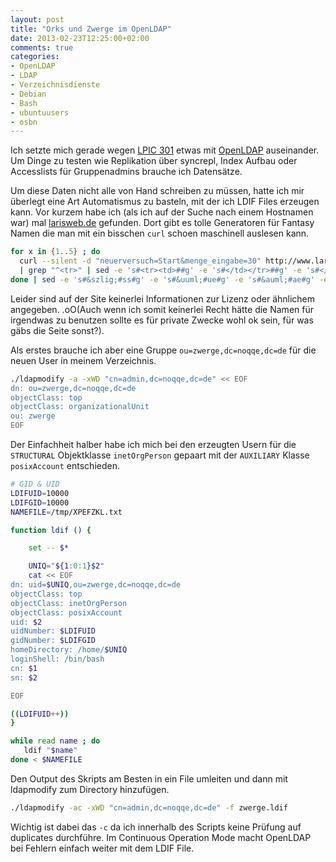 ```yaml
---
layout: post
title: "Orks und Zwerge im OpenLDAP"
date: 2013-02-23T12:25:00+02:00
comments: true
categories:
- OpenLDAP
- LDAP
- Verzeichnisdienste
- Debian
- Bash
- ubuntuusers
- osbn
---
```


Ich setzte mich gerade wegen [LPIC 301](http://www.lpi.org/linux-certifications/programs/lpic-3/exam-301)
etwas mit [OpenLDAP](http://www.openldap.org/) auseinander. Um Dinge
zu testen wie Replikation über syncrepl, Index Aufbau oder Accesslists für
Gruppenadmins brauche ich Datensätze.

Um diese Daten nicht alle von Hand schreiben zu müssen, hatte ich mir überlegt
eine Art Automatismus zu basteln, mit der ich LDIF Files erzeugen kann.
Vor kurzem habe ich (als ich auf der Suche nach einem Hostnamen war) mal
[larisweb.de](http://www.larisweb.de/) gefunden. Dort gibt es tolle Generatoren
für Fantasy Namen die man mit ein bisschen `curl` schoen maschinell auslesen
kann.

``` bash
for x in {1..5} ; do
  curl --silent -d "neuerversuch=Start&menge_eingabe=30" http://www.larisweb.de/tools/namen_gen_zwerg.php \
  | grep "^<tr>" | sed -e 's#<tr><td>##g' -e 's#</td></tr>##g' -e 's#</td><td>#\n#'
done | sed -e 's#&szlig;#ss#g' -e 's#&uuml;#ue#g' -e 's#&auml;#ae#g' -e 's#&ouml;#oe#g' > /tmp/XPEFZKL.txt
```

Leider sind auf der Site keinerlei Informationen zur Lizenz oder ähnlichem
angegeben. .oO(Auch wenn ich somit keinerlei Recht hätte die Namen für irgendwas zu benutzen sollte es
für private Zwecke wohl ok sein, für was gäbs die Seite sonst?).

Als erstes brauche ich aber eine Gruppe `ou=zwerge,dc=noqqe,dc=de` für die neuen User in meinem
Verzeichnis.

``` bash
./ldapmodify -a -xWD "cn=admin,dc=noqqe,dc=de" << EOF
dn: ou=zwerge,dc=noqqe,dc=de
objectClass: top
objectClass: organizationalUnit
ou: zwerge
EOF
```

Der Einfachheit halber habe ich mich bei den erzeugten Usern für die
`STRUCTURAL` Objektklasse `inetOrgPerson` gepaart mit der `AUXILIARY` Klasse
`posixAccount` entschieden.

``` bash
# GID & UID
LDIFUID=10000
LDIFGID=10000
NAMEFILE=/tmp/XPEFZKL.txt

function ldif () {

    set -- $*

    UNIQ="${1:0:1}$2"
    cat << EOF
dn: uid=$UNIQ,ou=zwerge,dc=noqqe,dc=de
objectClass: top
objectClass: inetOrgPerson
objectClass: posixAccount
uid: $2
uidNumber: $LDIFUID
gidNumber: $LDIFGID
homeDirectory: /home/$UNIQ
loginShell: /bin/bash
cn: $1
sn: $2

EOF

((LDIFUID++))
}

while read name ; do
   ldif "$name"
done < $NAMEFILE
```

Den Output des Skripts am Besten in ein File umleiten und dann mit ldapmodify
zum Directory hinzufügen.

``` bash
./ldapmodify -ac -xWD "cn=admin,dc=noqqe,dc=de" -f zwerge.ldif
```

Wichtig ist dabei das `-c` da ich innerhalb des Scripts keine Prüfung auf
duplicates durchführe. Im Continuous Operation Mode macht OpenLDAP bei Fehlern einfach weiter mit dem LDIF File.
